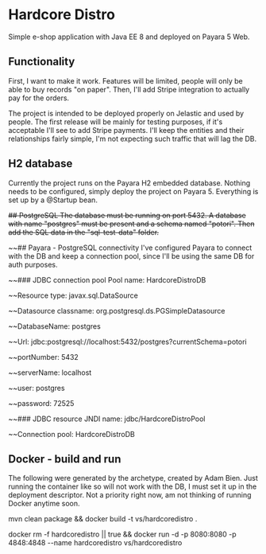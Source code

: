 # Hardcore Distro
Simple e-shop application with Java EE 8 and deployed on Payara 5 Web.

## Functionality
First, I want to make it work. Features will be limited, people will only be able to buy records "on paper". Then, I'll add Stripe integration to actually pay for the orders.

The project is intended to be deployed properly on Jelastic and used by people. The first release will be mainly for testing purposes, if it's acceptable I'll see to add Stripe payments. I'll keep the entities and their relationships fairly simple, I'm not expecting such traffic that will lag the DB. 

## H2 database
Currently the project runs on the Payara H2 embedded database. Nothing needs to be configured, simply deploy the project on Payara 5. Everything is set up by a @Startup bean.

~~## PostgreSQL
The database must be running on port 5432. A database with name "postgres" must be present and a schema named "potori". Then add the SQL data in the "sql-test-data" folder.~~

~~## Payara - PostgreSQL connectivity
I've configured Payara to connect with the DB and keep a connection pool, since I'll be using the same DB for auth purposes.

~~### JDBC connection pool
Pool name: HardcoreDistroDB

~~Resource type: javax.sql.DataSource

~~Datasource classname: org.postgresql.ds.PGSimpleDatasource

~~DatabaseName: postgres

~~Url: jdbc:postgresql://localhost:5432/postgres?currentSchema=potori

~~portNumber: 5432

~~serverName: localhost

~~user: postgres

~~password: 72525

~~### JDBC resource
JNDI name: jdbc/HardcoreDistroPool

~~Connection pool: HardcoreDistroDB

## Docker - build and run
The following were generated by the archetype, created by Adam Bien. Just running the container like so will not work with the DB, I must set it up in the deployment descriptor. Not a priority right now, am not thinking of running Docker anytime soon. 

mvn clean package && docker build -t vs/hardcoredistro .

docker rm -f hardcoredistro || true && docker run -d -p 8080:8080 -p 4848:4848 --name hardcoredistro vs/hardcoredistro 
